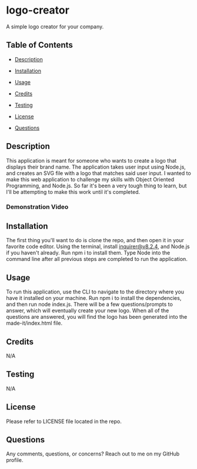 # logo-creator

A simple logo creator for your company.

## Table of Contents

- [Description](#description)

- [Installation](#installation)

- [Usage](#usage)

- [Credits](#credits)

- [Testing](#testing)

- [License](#license)

- [Questions](#questions)

## Description

This application is meant for someone who wants to create a logo that displays their brand name. The application takes user input using Node.js, and creates an SVG file with a logo that matches said user input. I wanted to make this web application to challenge my skills with Object Oriented Programming, and Node.js. So far it's been a very tough thing to learn, but I'll be attempting to make this work until it's completed.

### Demonstration Video

## Installation

The first thing you'll want to do is clone the repo, and then open it in your favorite code editor. Using the terminal, install inquirer@v8.2.4, and Node.js if you haven't already. Run npm i to install them. Type Node into the command line after all previous steps are completed to run the application.

## Usage

To run this application, use the CLI to navigate to the directory where you have it installed on your machine. Run npm i to install the dependencies, and then run node index.js. There will be a few questions/prompts to answer, which will eventually create your new logo. When all of the questions are answered, you will find the logo has been generated into the made-it/index.html file.

## Credits

N/A

## Testing

N/A

## License

Please refer to LICENSE file located in the repo.

## Questions

Any comments, questions, or concerns? Reach out to me on my GitHub profile.
